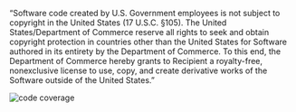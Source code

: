 “Software code created by U.S. Government employees is not subject to copyright
in the United States (17 U.S.C. §105). The United States/Department of Commerce
reserve all rights to seek and obtain copyright protection in countries other
than the United States for Software authored in its entirety by the Department
of Commerce. To this end, the Department of Commerce hereby grants to Recipient
a royalty-free, nonexclusive license to use, copy, and create derivative works
of the Software outside of the United States.”



![code coverage](https://raw.githubusercontent.com/NOAA-OWP/gval/coverage-badge/coverage.svg?raw=true)

